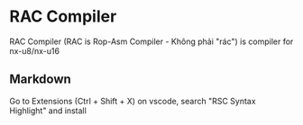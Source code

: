 # RAC Compiler

RAC Compiler (RAC is Rop-Asm Compiler - Không phải "rác") is compiler for nx-u8/nx-u16

## Markdown
Go to Extensions (Ctrl + Shift + X) on vscode, search "RSC Syntax Highlight" and install
